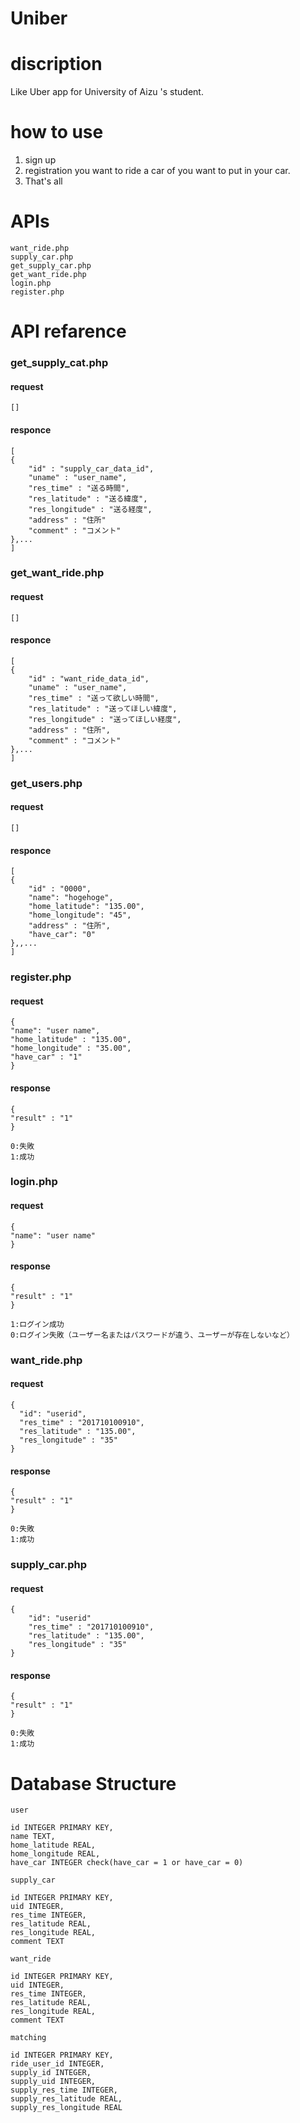 # Uniber

# discription
Like Uber app for University of Aizu 's student.

# how to use
1. sign up
1. registration you want to ride a car of you want to put in your car.
1. That's all

# APIs

```
want_ride.php
supply_car.php
get_supply_car.php
get_want_ride.php
login.php
register.php
```

# API refarence

### get_supply_cat.php

#### request
```
[]
```

#### responce
```
[
{
    "id" : "supply_car_data_id",
    "uname" : "user_name",
    "res_time" : "送る時間",
    "res_latitude" : "送る緯度",
    "res_longitude" : "送る経度",
    "address" : "住所"
    "comment" : "コメント"
},...
]
```

### get_want_ride.php

#### request
```
[]
```

#### responce
```
[
{
    "id" : "want_ride_data_id",
    "uname" : "user_name",
    "res_time" : "送って欲しい時間",
    "res_latitude" : "送ってほしい緯度",
    "res_longitude" : "送ってほしい経度",
    "address" : "住所",
    "comment" : "コメント"
},...
]
```

### get_users.php

#### request
```
[]
```

#### responce
```
[
{
    "id" : "0000",
    "name": "hogehoge",
    "home_latitude": "135.00",
    "home_longitude": "45",
    "address" : "住所",
    "have_car": "0"
},,...
]
```

### register.php

#### request
```
{
"name": "user name",
"home_latitude" : "135.00",
"home_longitude" : "35.00",
"have_car" : "1"
}
```
#### response
```
{
"result" : "1"
}

0:失敗
1:成功
```

### login.php

#### request
```
{
"name": "user name"
}
```
#### response
```
{
"result" : "1"
}

1:ログイン成功
0:ログイン失敗（ユーザー名またはパスワードが違う、ユーザーが存在しないなど）
```

### want_ride.php

#### request
```
{
  "id": "userid",
  "res_time" : "201710100910",
  "res_latitude" : "135.00",
  "res_longitude" : "35"
}
```
#### response
```
{
"result" : "1"
}

0:失敗
1:成功
```

### supply_car.php

#### request
```
{
    "id": "userid"
    "res_time" : "201710100910",
    "res_latitude" : "135.00",
    "res_longitude" : "35"
}
```
#### response
```
{
"result" : "1"
}

0:失敗
1:成功
```


# Database Structure


`user`  
```
id INTEGER PRIMARY KEY,
name TEXT,
home_latitude REAL,
home_longitude REAL,
have_car INTEGER check(have_car = 1 or have_car = 0)
```

`supply_car`  
```
id INTEGER PRIMARY KEY,
uid INTEGER,
res_time INTEGER,
res_latitude REAL,
res_longitude REAL,
comment TEXT
```

`want_ride`  
```
id INTEGER PRIMARY KEY,
uid INTEGER,
res_time INTEGER,
res_latitude REAL,
res_longitude REAL,
comment TEXT
```


`matching`  
```
id INTEGER PRIMARY KEY,
ride_user_id INTEGER,
supply_id INTEGER,
supply_uid INTEGER,
supply_res_time INTEGER,
supply_res_latitude REAL,
supply_res_longitude REAL
```
